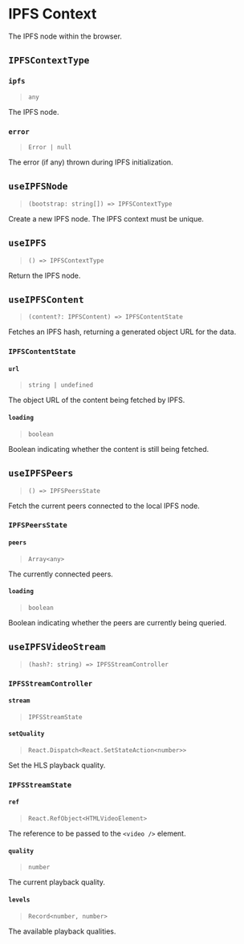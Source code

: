 # IPFS Context

The IPFS node within the browser.

## `IPFSContextType`

### `ipfs`
> `any`

The IPFS node.

### `error`
> `Error | null`

The error (if any) thrown during IPFS initialization.

## `useIPFSNode`
> `(bootstrap: string[]) => IPFSContextType`

Create a new IPFS node. The IPFS context must be unique.

## `useIPFS`
> `() => IPFSContextType`

Return the IPFS node.

## `useIPFSContent`
> `(content?: IPFSContent) => IPFSContentState`

Fetches an IPFS hash, returning a generated object URL for the data.

### `IPFSContentState`

#### `url`
> `string | undefined`

The object URL of the content being fetched by IPFS.

#### `loading`
> `boolean`

Boolean indicating whether the content is still being fetched.

## `useIPFSPeers`
> `() => IPFSPeersState`

Fetch the current peers connected to the local IPFS node.

### `IPFSPeersState`

#### `peers`
> `Array<any>`

The currently connected peers.

#### `loading`
> `boolean`

Boolean indicating whether the peers are currently being queried.

## `useIPFSVideoStream`
> `(hash?: string) => IPFSStreamController`

### `IPFSStreamController`

#### `stream`
> `IPFSStreamState`

#### `setQuality`
> `React.Dispatch<React.SetStateAction<number>>`

Set the HLS playback quality.

### `IPFSStreamState`

#### `ref`
> `React.RefObject<HTMLVideoElement>`

The reference to be passed to the `<video />` element.

#### `quality`
> `number`

The current playback quality.

#### `levels`
> `Record<number, number>`

The available playback qualities.
